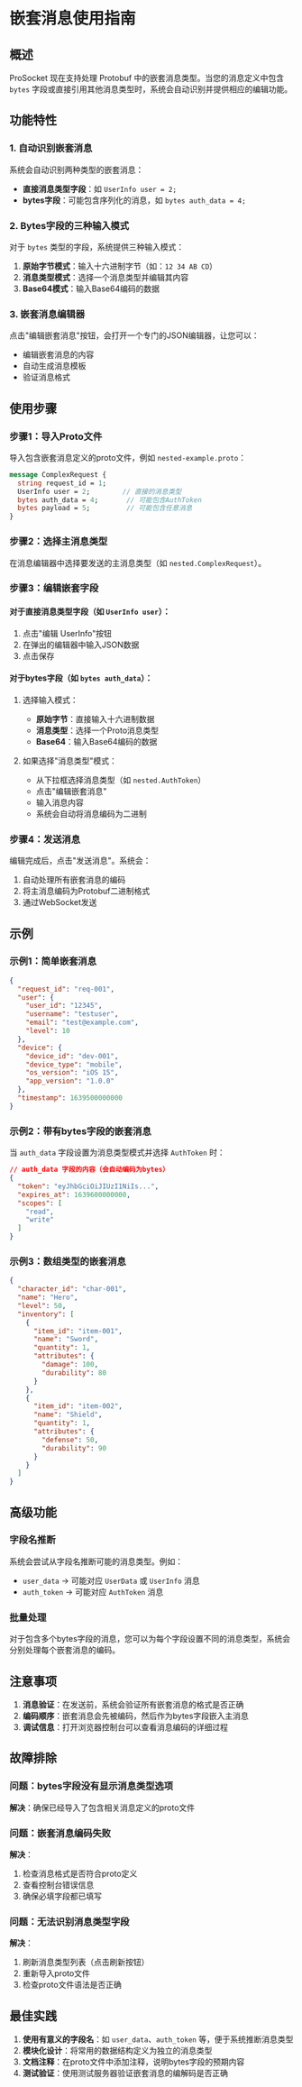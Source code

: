 # 嵌套消息使用指南

## 概述

ProSocket 现在支持处理 Protobuf 中的嵌套消息类型。当您的消息定义中包含 `bytes` 字段或直接引用其他消息类型时，系统会自动识别并提供相应的编辑功能。

## 功能特性

### 1. 自动识别嵌套消息

系统会自动识别两种类型的嵌套消息：

- **直接消息类型字段**：如 `UserInfo user = 2;`
- **bytes字段**：可能包含序列化的消息，如 `bytes auth_data = 4;`

### 2. Bytes字段的三种输入模式

对于 `bytes` 类型的字段，系统提供三种输入模式：

1. **原始字节模式**：输入十六进制字节（如：`12 34 AB CD`）
2. **消息类型模式**：选择一个消息类型并编辑其内容
3. **Base64模式**：输入Base64编码的数据

### 3. 嵌套消息编辑器

点击"编辑嵌套消息"按钮，会打开一个专门的JSON编辑器，让您可以：

- 编辑嵌套消息的内容
- 自动生成消息模板
- 验证消息格式

## 使用步骤

### 步骤1：导入Proto文件

导入包含嵌套消息定义的proto文件，例如 `nested-example.proto`：

```proto
message ComplexRequest {
  string request_id = 1;
  UserInfo user = 2;        // 直接的消息类型
  bytes auth_data = 4;       // 可能包含AuthToken
  bytes payload = 5;         // 可能包含任意消息
}
```

### 步骤2：选择主消息类型

在消息编辑器中选择要发送的主消息类型（如 `nested.ComplexRequest`）。

### 步骤3：编辑嵌套字段

#### 对于直接消息类型字段（如 `UserInfo user`）：

1. 点击"编辑 UserInfo"按钮
2. 在弹出的编辑器中输入JSON数据
3. 点击保存

#### 对于bytes字段（如 `bytes auth_data`）：

1. 选择输入模式：
    - **原始字节**：直接输入十六进制数据
    - **消息类型**：选择一个Proto消息类型
    - **Base64**：输入Base64编码的数据

2. 如果选择"消息类型"模式：
    - 从下拉框选择消息类型（如 `nested.AuthToken`）
    - 点击"编辑嵌套消息"
    - 输入消息内容
    - 系统会自动将消息编码为二进制

### 步骤4：发送消息

编辑完成后，点击"发送消息"。系统会：

1. 自动处理所有嵌套消息的编码
2. 将主消息编码为Protobuf二进制格式
3. 通过WebSocket发送

## 示例

### 示例1：简单嵌套消息

```json
{
  "request_id": "req-001",
  "user": {
    "user_id": "12345",
    "username": "testuser",
    "email": "test@example.com",
    "level": 10
  },
  "device": {
    "device_id": "dev-001",
    "device_type": "mobile",
    "os_version": "iOS 15",
    "app_version": "1.0.0"
  },
  "timestamp": 1639500000000
}
```

### 示例2：带有bytes字段的嵌套消息

当 `auth_data` 字段设置为消息类型模式并选择 `AuthToken` 时：

```json
// auth_data 字段的内容（会自动编码为bytes）
{
  "token": "eyJhbGciOiJIUzI1NiIs...",
  "expires_at": 1639600000000,
  "scopes": [
    "read",
    "write"
  ]
}
```

### 示例3：数组类型的嵌套消息

```json
{
  "character_id": "char-001",
  "name": "Hero",
  "level": 50,
  "inventory": [
    {
      "item_id": "item-001",
      "name": "Sword",
      "quantity": 1,
      "attributes": {
        "damage": 100,
        "durability": 80
      }
    },
    {
      "item_id": "item-002",
      "name": "Shield",
      "quantity": 1,
      "attributes": {
        "defense": 50,
        "durability": 90
      }
    }
  ]
}
```

## 高级功能

### 字段名推断

系统会尝试从字段名推断可能的消息类型。例如：

- `user_data` → 可能对应 `UserData` 或 `UserInfo` 消息
- `auth_token` → 可能对应 `AuthToken` 消息

### 批量处理

对于包含多个bytes字段的消息，您可以为每个字段设置不同的消息类型，系统会分别处理每个嵌套消息的编码。

## 注意事项

1. **消息验证**：在发送前，系统会验证所有嵌套消息的格式是否正确
2. **编码顺序**：嵌套消息会先被编码，然后作为bytes字段嵌入主消息
3. **调试信息**：打开浏览器控制台可以查看消息编码的详细过程

## 故障排除

### 问题：bytes字段没有显示消息类型选项

**解决**：确保已经导入了包含相关消息定义的proto文件

### 问题：嵌套消息编码失败

**解决**：

1. 检查消息格式是否符合proto定义
2. 查看控制台错误信息
3. 确保必填字段都已填写

### 问题：无法识别消息类型字段

**解决**：

1. 刷新消息类型列表（点击刷新按钮）
2. 重新导入proto文件
3. 检查proto文件语法是否正确

## 最佳实践

1. **使用有意义的字段名**：如 `user_data`、`auth_token` 等，便于系统推断消息类型
2. **模块化设计**：将常用的数据结构定义为独立的消息类型
3. **文档注释**：在proto文件中添加注释，说明bytes字段的预期内容
4. **测试验证**：使用测试服务器验证嵌套消息的编解码是否正确
